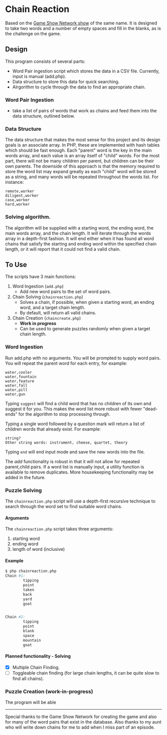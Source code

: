 # Chain Reaction
Based on the [Game Show Network show](https://www.gameshownetwork.com/chain-reaction "Link to Game Show Network page for Chain Reaction") of the same name.
It is designed to take two words and a number of empty spaces and fill in the blanks, as is the challenge on the game.

## Design
This program consists of several parts:
 - Word Pair ingestion script which stores the data in a CSV file. Currently, input is manual (add.php).
 - Data structure to store this data for quick searching.
 - Alrgorithm to cycle through the data to find an appropriate chain.

### Word Pair Ingestion
 - take a list of pairs of words that work as chains and feed them into the data structure, outlined below.

### Data Structure
The data structure that makes the most sense for this project and its design goals is an associate array. In PHP, these are
implemented with hash tables which should be fast enough. Each
"parent" word is the key in the main words array, and each value is an array itself of "child" words. For the most part, there will not be many children per parent, but children can be their own parents.
The downside of this approach is that the memory required to store the word list may expand greatly as each "child" word will be stored as a string, and many words will be repeated throughout the words list. For instance:
```
remote,worker
diligent,worker
case,worker
hard,worker
```

### Solving algorithm.
The algorithm will be supplied with a starting word, the ending word, the main words array, and the chain length. It will iterate through the words array in a depth-first fashion. It will end either when it has found all word chains that satisfy the starting and ending word within the specified chain length, or it will report that it could not find a valid chain.

## To Use
The scripts have 3 main functions:
 1. Word Ingestion (`add.php`)
    - Add new word pairs to the set of word pairs.
 2. Chain Solving (`chainreaction.php`)
    - Solves a chain, if possible, when given a starting word, an ending word, and a target chain length.
    - By default, will return all valid chains.
 3. Chain Creation (`chaincreate.php`)
    - **Work in progress**
    - Can be used to generate puzzles randomly when given a target chain length.

### Word Ingestion
Run add.php with no arguments. You will be prompted to supply word pairs. You will repeat the parent word for each entry, for example:
```
water,cooler
water,fountain
water,feature
water,fall
water,pill
water,gun
```
Typing `suggest` will find a child word that has no children of its own and suggest it for you. This makes the word list more robust with fewer "dead-ends" for the algorithm to stop processing through.

Typing a single word followed by a question mark will return a list of children words that already exist.
For example:
```
string?
Other string words: instrument, cheese, quartet, theory
```

Typing `end` will end input mode and save the new words into the file.

The *add* functionality is robust in that it will not allow for repeated parent,child pairs.
If a word list is manually input, a utility function is available to remove duplicates. More housekeeping functionality may be added in the future.

### Puzzle Solving
The `chainreaction.php` script will use a depth-first recursive technique to search through the word set to find suitable word chains.

#### Arguments
The `chainreaction.php` script takes three arguments:
 1. starting word
 2. ending word
 3. length of word (inclusive)

#### Example
```bash
$ php chainreaction.php
Chain #1:
        tipping
        point
        taken
        back
        yard
        goat


Chain #2:
        tipping
        point
        blank
        space
        mountain
        goat
```

#### Planned functionality - Solving
 - [x] Multiple Chain Finding.
 - [ ] Toggleable chain finding (for large chain lengths, it can be quite slow to find all chains).

### Puzzle Creation (work-in-progress)
The program will be able

---

Special thanks to the Game Show Network for creating the game and also for many of the word pairs that exist in the database. Also thanks to my aunt who will write down chains for me to add when I miss part of an episode.

